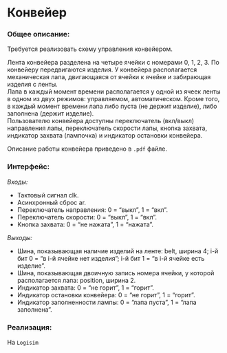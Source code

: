 # Конвейер
### Общее описание:

Требуется реализовать схему управления конвейером.

Лента конвейера разделена на четыре ячейки с номерами 0, 1, 2, 3. По конвейеру передвигаются изделия. У конвейера
располагается механическая лапа, двигающаяся от ячейки к ячейке и забирающая изделия с ленты.  
Лапа в каждый момент времени располагается у одной из ячеек ленты в одном из двух режимов: управляемом,
автоматическом. Кроме того, в каждый момент времени лапа либо пуста (не держит изделие), либо заполнена (держит
изделие).  
Пользователю конвейера доступны переключатель (вкл/выкл) направления лапы, переключатель скорости лапы,
кнопка захвата, индикатор захвата (лампочка) и индикатор остановки конвейера.

Описание работы конвейера приведено в `.pdf` файле.

### Интерфейс:

*Входы:*  
* Тактовый сигнал clk.  
* Асинхронный сброс ar.  
* Переключатель направления: 0 = “выкл”, 1 = “вкл”.  
* Переключатель скорости: 0 = “выкл”, 1 = “вкл”.  
* Кнопка захвата: 0 = “не нажата”, 1 = “нажата”.

*Выходы:*
* Шина, показывающая наличие изделий на ленте: belt, ширина 4; i-й бит 0 = “в i-й ячейке нет изделия”; i-й бит 1 =
“в i-й ячейке есть изделие”.  
* Шина, показывающая двоичную запись номера ячейки, у которой располагается лапа: position, ширина 2.  
* Индикатор захвата: 0 = “не горит”, 1 = “горит”.  
* Индикатор остановки конвейера: 0 = “не горит”, 1 = “горит”.  
* Индикатор заполненности лампы: 0 = “лапа пуста”, 1 = “лапа заполнена”.

### Реализация:
На `Logisim`
